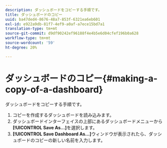 ```yaml
---
description: ダッシュボードをコピーする手順です。
title: ダッシュボードのコピー
uuid: ba47ded4-8676-48a7-853f-6321ea6eb601
exl-id: e922a9db-81f7-4ef9-a0af-a7ece15bd7a1
translation-type: tm+mt
source-git-commit: d9df90242ef96188f4e4b5e6d04cfef196b0a628
workflow-type: tm+mt
source-wordcount: '59'
ht-degree: 20%

---
```


# ダッシュボードのコピー{#making-a-copy-of-a-dashboard}

ダッシュボードをコピーする手順です。

1. コピーを作成するダッシュボードを読み込みます。
1. ダッシュボードインターフェイスの上部にあるダッシュボードメニューから&#x200B;**[!UICONTROL Save As…]**&#x200B;を選択します。
1. **[!UICONTROL Save Dashboard As…]**&#x200B;ウィンドウが表示されたら、ダッシュボードのコピーの新しい名前を入力します。
